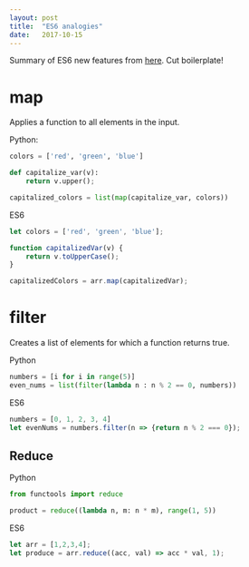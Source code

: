 ```yaml
---
layout: post
title:  "ES6 analogies"
date:   2017-10-15
---
```


Summary of ES6 new features from 
[here](https://blog.pragmatists.com/top-10-es6-features-by-example-80ac878794bb).
Cut boilerplate!

# map

Applies a function to all elements in the input.

Python:
```py
colors = ['red', 'green', 'blue']

def capitalize_var(v):
	return v.upper();

capitalized_colors = list(map(capitalize_var, colors))
```

ES6
```js
let colors = ['red', 'green', 'blue'];

function capitalizedVar(v) {
	return v.toUpperCase();
}

capitalizedColors = arr.map(capitalizedVar);
```

# filter

Creates a list of elements for which a function returns true.

Python
```py
numbers = [i for i in range(5)]
even_nums = list(filter(lambda n : n % 2 == 0, numbers))
```

ES6
```js
numbers = [0, 1, 2, 3, 4]
let evenNums = numbers.filter(n => {return n % 2 === 0});
```

## Reduce

Python
```py
from functools import reduce

product = reduce((lambda n, m: n * m), range(1, 5))
```

ES6
```js
let arr = [1,2,3,4];
let produce = arr.reduce((acc, val) => acc * val, 1);
```



